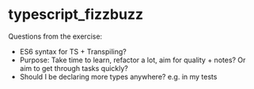 # typescript_fizzbuzz

Questions from the exercise:
* ES6 syntax for TS + Transpiling?
* Purpose: Take time to learn, refactor a lot, aim for quality + notes? Or aim to get through tasks quickly?
* Should I be declaring more types anywhere? e.g. in my tests